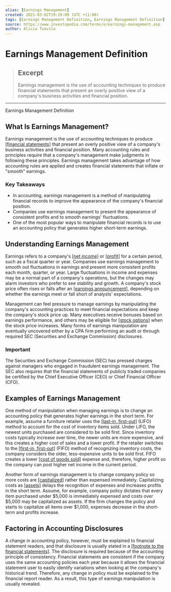 ```yaml
---
alias: [Earnings Management]
created: 2021-03-02T19:29:09 (UTC +11:00)
tags: [Earnings Management Definition, Earnings Management Definition]
source: https://www.investopedia.com/terms/e/earnings-management.asp
author: Alicia Tuovila
---
```


# Earnings Management Definition

> ## Excerpt
> Earnings management is the use of accounting techniques to produce financial statements that present an overly positive view of a company's business activities and financial position.

---

Earnings Management Definition
## What Is Earnings Management?

Earnings management is the use of accounting techniques to produce [[financial statements]](https://www.investopedia.com/terms/f/financial-statements.asp) that present an overly positive view of a company's business activities and financial position. Many accounting rules and principles require that a company's management make judgments in following these principles. Earnings management takes advantage of how accounting rules are applied and creates financial statements that inflate or "smooth" earnings.

### Key Takeaways

-   In accounting, earnings management is a method of manipulating financial records to improve the appearance of the company's financial position.
-   Companies use earnings management to present the appearance of consistent profits and to smooth earnings' fluctuations.
-   One of the most popular ways to manipulate financial records is to use an accounting policy that generates higher short-term earnings.

## Understanding Earnings Management

Earnings refers to a company's [[net income]](https://www.investopedia.com/terms/n/netincome.asp) or [[profit]](https://www.investopedia.com/terms/p/profit.asp) for a certain period, such as a fiscal quarter or year. Companies use earnings management to smooth out fluctuations in earnings and present more consistent profits each month, quarter, or year. Large fluctuations in income and expenses may be a normal part of a company's operations, but the changes may alarm investors who prefer to see stability and growth. A company's stock price often rises or falls after an [[earnings announcement]](https://www.investopedia.com/terms/e/earnings-announcement.asp), depending on whether the earnings meet or fall short of analysts' expectations.

Management can feel pressure to manage earnings by manipulating the company's accounting practices to meet financial expectations and keep the company's stock price up. Many executives receive bonuses based on earnings performance, and others may be eligible for [[stock options]](https://www.investopedia.com/terms/e/eso.asp) when the stock price increases. Many forms of earnings manipulation are eventually uncovered either by a CPA firm performing an audit or through required SEC (Securities and Exchange Commission) disclosures.

### Important

The Securities and Exchange Commission (SEC) has pressed charges against managers who engaged in fraudulent earnings management. The SEC also requires that the financial statements of publicly traded companies be certified by the Chief Executive Officer (CEO) or Chief Financial Officer (CFO).

## Examples of Earnings Management

One method of manipulation when managing earnings is to change an accounting policy that generates higher earnings in the short term. For example, assume a furniture retailer uses the [[last-in, first-out]](https://www.investopedia.com/terms/l/lifo.asp) (LIFO) method to account for the cost of inventory items sold. Under LIFO, the newest units purchased are considered to be sold first. Since inventory costs typically increase over time, the newer units are more expensive, and this creates a higher cost of sales and a lower profit. If the retailer switches to the [[first-in, first-out]](https://www.investopedia.com/terms/f/fifo.asp) (FIFO) method of recognizing inventory costs, the company considers the older, less-expensive units to be sold first. FIFO creates a lower [[cost of goods sold]](https://www.investopedia.com/terms/c/cogs.asp) expense and, therefore, higher profit so the company can post higher net income in the current period.

Another form of earnings management is to change company policy so more costs are [[capitalized]](https://www.investopedia.com/terms/c/capitalize.asp) rather than expensed immediately. Capitalizing costs as [[assets]](https://www.investopedia.com/terms/a/asset.asp) delays the recognition of expenses and increases profits in the short term. Assume, for example, company policy dictates that every item purchased under $5,000 is immediately expensed and costs over $5,000 may be capitalized as assets. If the firm changes the policy and starts to capitalize all items over $1,000, expenses decrease in the short-term and profits increase.

## Factoring in Accounting Disclosures

A change in accounting policy, however, must be explained to financial statement readers, and that disclosure is usually stated in a [[footnote to the financial statements]](https://www.investopedia.com/terms/f/footnote.asp). The disclosure is required because of the accounting principle of consistency. Financial statements are consistent if the company uses the same accounting policies each year because it allows the financial statement user to easily identify variations when looking at the company's historical trend. Therefore, any change in policy must be explained to the financial report reader. As a result, this type of earnings manipulation is usually revealed.
